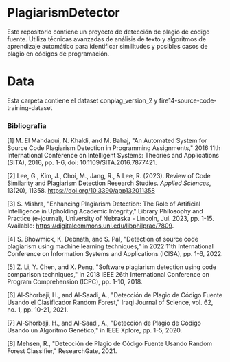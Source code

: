 # PlagiarismDetector
Este repositorio contiene un proyecto de detección de plagio de código fuente. Utiliza técnicas avanzadas de análisis de texto y algoritmos de aprendizaje automático para identificar similitudes y posibles casos de plagio en códigos de programación.

# Data 
Esta carpeta contiene el dataset conplag_version_2 y fire14-source-code-training-dataset


### Bibliografia
[1] M. El Mahdaoui, N. Khaldi, and M. Bahaj, "An Automated System for Source Code Plagiarism Detection in Programming Assignments," 2016 11th International Conference on Intelligent Systems: Theories and Applications (SITA), 2016, pp. 1-6, doi: 10.1109/SITA.2016.7877421.

[2] Lee, G., Kim, J., Choi, M., Jang, R., & Lee, R. (2023). Review of Code Similarity and Plagiarism Detection Research Studies. _Applied Sciences_, 13(20), 11358. https://doi.org/10.3390/app132011358

[3] S. Mishra, "Enhancing Plagiarism Detection: The Role of Artificial Intelligence in Upholding Academic Integrity," Library Philosophy and Practice (e-journal), University of Nebraska - Lincoln, Jul. 2023, pp. 1-15. Available: https://digitalcommons.unl.edu/libphilprac/7809.

[4] S. Bhowmick, K. Debnath, and S. Pal, "Detection of source code plagiarism using machine learning techniques," in 2022 11th International Conference on Information Systems and Applications (ICISA), pp. 1-6, 2022.

[5] Z. Li, Y. Chen, and X. Peng, "Software plagiarism detection using code comparison techniques," in 2018 IEEE 26th International Conference on Program Comprehension (ICPC), pp. 1-10, 2018.

[6] Al-Shorbaji, H., and Al-Saadi, A., "Detección de Plagio de Código Fuente Usando el Clasificador Random Forest," Iraqi Journal of Science, vol. 62, no. 1, pp. 10-21, 2021.

[7] Al-Shorbaji, H., and Al-Saadi, A., "Detección de Plagio de Código Usando un Algoritmo Genético," in IEEE Xplore, pp. 1-5, 2020.

[8] Mehsen, R., "Detección de Plagio de Código Fuente Usando Random Forest Classifier," ResearchGate, 2021.
